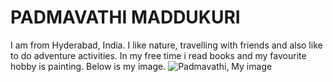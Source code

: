 # PADMAVATHI MADDUKURI
I am from Hyderabad, India.
I like nature, travelling with friends and also like to do adventure activities.
In my free time i read books and my favourite hobby is painting.
Below is my image.
![Padmavathi, My image](/Pictures/Padmavathi.jpg)